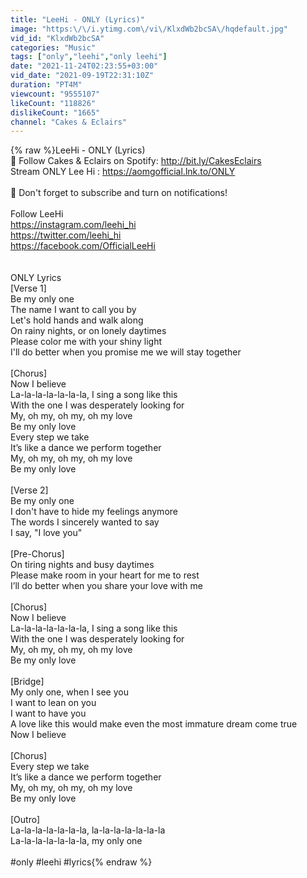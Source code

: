 ```yaml
---
title: "LeeHi - ONLY (Lyrics)"
image: "https:\/\/i.ytimg.com\/vi\/KlxdWb2bcSA\/hqdefault.jpg"
vid_id: "KlxdWb2bcSA"
categories: "Music"
tags: ["only","leehi","only leehi"]
date: "2021-11-24T02:23:55+03:00"
vid_date: "2021-09-19T22:31:10Z"
duration: "PT4M"
viewcount: "9555107"
likeCount: "118826"
dislikeCount: "1665"
channel: "Cakes & Eclairs"
---
```

{% raw %}LeeHi - ONLY (Lyrics)<br />🎵 Follow Cakes &amp; Eclairs on Spotify: <a rel="nofollow" target="blank" href="http://bit.ly/CakesEclairs">http://bit.ly/CakesEclairs</a><br />Stream ONLY Lee Hi : <a rel="nofollow" target="blank" href="https://aomgofficial.lnk.to/ONLY">https://aomgofficial.lnk.to/ONLY</a><br /><br />🔔 Don't forget to subscribe and turn on notifications!<br /><br />Follow LeeHi<br /><a rel="nofollow" target="blank" href="https://instagram.com/leehi_hi">https://instagram.com/leehi_hi</a><br /><a rel="nofollow" target="blank" href="https://twitter.com/leehi_hi">https://twitter.com/leehi_hi</a><br /><a rel="nofollow" target="blank" href="https://facebook.com/OfficialLeeHi">https://facebook.com/OfficialLeeHi</a><br /><br /><br />ONLY Lyrics<br />[Verse 1]<br />Be my only one<br />The name I want to call you by<br />Let's hold hands and walk along<br />On rainy nights, or on lonely daytimes<br />Please color me with your shiny light<br />I'll do better when you promise me we will stay together<br /><br />[Chorus]<br />Now I believe<br />La-la-la-la-la-la-la, I sing a song like this<br />With the one I was desperately looking for<br />My, oh my, oh my, oh my love<br />Be my only love<br />Every step we take<br />It’s like a dance we perform together<br />My, oh my, oh my, oh my love<br />Be my only love<br /><br />[Verse 2]<br />Be my only one<br />I don't have to hide my feelings anymore<br />The words I sincerely wanted to say<br />I say, &quot;I love you&quot;<br /><br />[Pre-Chorus]<br />On tiring nights and busy daytimes<br />Please make room in your heart for me to rest<br />I’ll do better when you share your love with me<br /><br />[Chorus]<br />Now I believe<br />La-la-la-la-la-la-la, I sing a song like this<br />With the one I was desperately looking for<br />My, oh my, oh my, oh my love<br />Be my only love<br /><br />[Bridge]<br />My only one, when I see you<br />I want to lean on you<br />I want to have you<br />A love like this would make even the most immature dream come true<br />Now I believe<br /><br />[Chorus]<br />Every step we take<br />It’s like a dance we perform together<br />My, oh my, oh my, oh my love<br />Be my only love<br /><br />[Outro]<br />La-la-la-la-la-la-la, la-la-la-la-la-la-la<br />La-la-la-la-la-la-la, my only one<br /><br />#only #leehi #lyrics{% endraw %}
